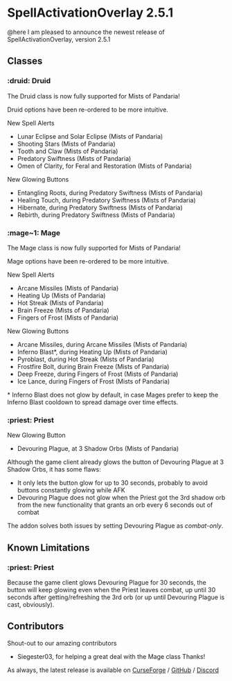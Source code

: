 # SpellActivationOverlay 2.5.1
@here I am pleased to announce the newest release of SpellActivationOverlay, version 2.5.1
## Classes
### :druid:  Druid
The Druid class is now fully supported for Mists of Pandaria!

Druid options have been re-ordered to be more intuitive.

New Spell Alerts
- Lunar Eclipse and Solar Eclipse (Mists of Pandaria)
- Shooting Stars (Mists of Pandaria)
- Tooth and Claw (Mists of Pandaria)
- Predatory Swiftness (Mists of Pandaria)
- Omen of Clarity, for Feral and Restoration (Mists of Pandaria)

New Glowing Buttons
- Entangling Roots, during Predatory Swiftness (Mists of Pandaria)
- Healing Touch, during Predatory Swiftness (Mists of Pandaria)
- Hibernate, during Predatory Swiftness (Mists of Pandaria)
- Rebirth, during Predatory Swiftness (Mists of Pandaria)
### :mage~1:  Mage
The Mage class is now fully supported for Mists of Pandaria!

Mage options have been re-ordered to be more intuitive.

New Spell Alerts
- Arcane Missiles (Mists of Pandaria)
- Heating Up (Mists of Pandaria)
- Hot Streak (Mists of Pandaria)
- Brain Freeze (Mists of Pandaria)
- Fingers of Frost (Mists of Pandaria)

New Glowing Buttons
- Arcane Missiles, during Arcane Missiles (Mists of Pandaria)
- Inferno Blast\*, during Heating Up (Mists of Pandaria)
- Pyroblast, during Hot Streak (Mists of Pandaria)
- Frostfire Bolt, during Brain Freeze (Mists of Pandaria)
- Deep Freeze, during Fingers of Frost (Mists of Pandaria)
- Ice Lance, during Fingers of Frost (Mists of Pandaria)

\* Inferno Blast does not glow by default, in case Mages prefer to keep the Inferno Blast cooldown to spread damage over time effects.
### :priest:  Priest
New Glowing Button
- Devouring Plague, at 3 Shadow Orbs (Mists of Pandaria)

Although the game client already glows the button of Devouring Plague at 3 Shadow Orbs, it has some flaws:
- It only lets the button glow for up to 30 seconds, probably to avoid buttons constantly glowing while AFK
- Devouring Plague does not glow when the Priest got the 3rd shadow orb from the new functionality that grants an orb every 6 seconds out of combat

The addon solves both issues by setting Devouring Plague as _combat-only_.
## Known Limitations
### :priest:  Priest
Because the game client glows Devouring Plague for 30 seconds, the button will keep glowing even when the Priest leaves combat, up until 30 seconds after getting/refreshing the 3rd orb (or up until Devouring Plague is cast, obviously).
## Contributors
Shout-out to our amazing contributors
- Siegester03, for helping a great deal with the Mage class
Thanks!

As always, the latest release is available on [CurseForge](https://www.curseforge.com/wow/addons/spellactivationoverlay) / [GitHub](https://github.com/ennvina/spellactivationoverlay/releases/latest) / [Discord](https://discord.com/channels/1013194771969355858/1379111832207228938)